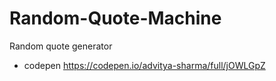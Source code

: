 # Random-Quote-Machine
Random quote generator
- codepen https://codepen.io/advitya-sharma/full/jOWLGpZ

